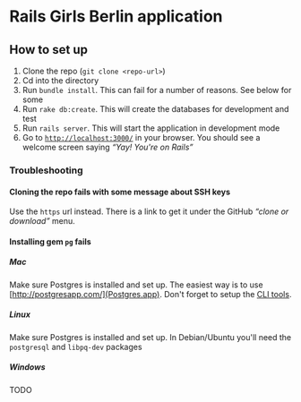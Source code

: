 # Rails Girls Berlin application

## How to set up

1. Clone the repo (`git clone <repo-url>`)
1. Cd into the directory
1. Run `bundle install`. This can fail for a number of reasons. See below for some
1. Run `rake db:create`. This will create the databases for development and test
1. Run `rails server`. This will start the application in development mode
1. Go to [`http://localhost:3000/`](http://localhost:3000/) in your browser. You should see a welcome screen saying *“Yay! You're on Rails”*

### Troubleshooting

#### Cloning the repo fails with some message about SSH keys

Use the `https` url instead. There is a link to get it under the GitHub *“clone or download”* menu.

#### Installing gem `pg` fails

##### Mac

Make sure Postgres is installed and set up. The easiest way is to use [http://postgresapp.com/](Postgres.app). Don't forget to setup the [CLI tools](http://postgresapp.com/documentation/cli-tools.html).

##### Linux

Make sure Postgres is installed and set up. In Debian/Ubuntu you'll need the `postgresql` and `libpq-dev` packages

##### Windows

TODO
